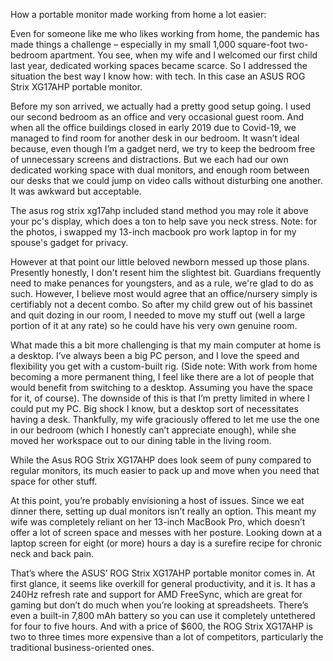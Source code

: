 How a portable monitor made working from home a lot easier:

Even for someone like me who likes working from home, the pandemic has made things a challenge – especially in my small 1,000 square-foot two-bedroom apartment. You see, when my wife and I welcomed our first child last year, dedicated working spaces became scarce. So I addressed the situation the best way I know how: with tech. In this case an ASUS ROG Strix XG17AHP portable monitor.

Before my son arrived, we actually had a pretty good setup going. I used our second bedroom as an office and very occasional guest room. And when all the office buildings closed in early 2019 due to Covid-19, we managed to find room for another desk in our bedroom. It wasn’t ideal because, even though I’m a gadget nerd, we try to keep the bedroom free of unnecessary screens and distractions. But we each had our own dedicated working space with dual monitors, and enough room between our desks that we could jump on video calls without disturbing one another. It was awkward but acceptable.

The asus rog strix xg17ahp included stand method you may role it above your pc's display, which does a ton to help save you neck stress. Note: for the photos, i swapped my 13-inch macbook pro work laptop in for my spouse's gadget for privacy.

However at that point our little beloved newborn messed up those plans. Presently honestly, I don't resent him the slightest bit. Guardians frequently need to make penances for youngsters, and as a rule, we're glad to do as such. However, I believe most would agree that an office/nursery simply is certifiably not a decent combo. So after my child grew out of his bassinet and quit dozing in our room, I needed to move my stuff out (well a large portion of it at any rate) so he could have his very own genuine room.

What made this a bit more challenging is that my main computer at home is a desktop. I’ve always been a big PC person, and I love the speed and flexibility you get with a custom-built rig. (Side note: With work from home becoming a more permanent thing, I feel like there are a lot of people that would benefit from switching to a desktop. Assuming you have the space for it, of course). The downside of this is that I’m pretty limited in where I could put my PC. Big shock I know, but a desktop sort of necessitates having a desk. Thankfully, my wife graciously offered to let me use the one in our bedroom (which I honestly can’t appreciate enough), while she moved her workspace out to our dining table in the living room.

While the Asus ROG Strix XG17AHP does look seem of puny compared to regular monitors, its much easier to pack up and move when you need that space for other stuff.

At this point, you’re probably envisioning a host of issues. Since we eat dinner there, setting up dual monitors isn’t really an option. This meant my wife was completely reliant on her 13-inch MacBook Pro, which doesn’t offer a lot of screen space and messes with her posture. Looking down at a laptop screen for eight (or more) hours a day is a surefire recipe for chronic neck and back pain.

That’s where the ASUS’ ROG Strix XG17AHP portable monitor comes in. At first glance, it seems like overkill for general productivity, and it is. It has a 240Hz refresh rate and support for AMD FreeSync, which are great for gaming but don’t do much when you’re looking at spreadsheets. There’s even a built-in 7,800 mAh battery so you can use it completely untethered for four to five hours. And with a price of $600, the ROG Strix XG17AHP is two to three times more expensive than a lot of competitors, particularly the traditional business-oriented ones.
